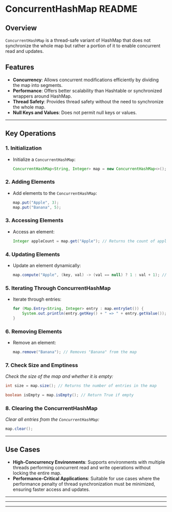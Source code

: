 # ConcurrentHashMap README

## Overview

`ConcurrentHashMap` is a thread-safe variant of HashMap that does not synchronize the whole map but rather a portion of it to enable concurrent read and updates.

## Features

- **Concurrency**: Allows concurrent modifications efficiently by dividing the map into segments.
- **Performance**: Offers better scalability than Hashtable or synchronized wrappers around HashMap.
- **Thread Safety**: Provides thread safety without the need to synchronize the whole map.
- **Null Keys and Values**: Does not permit null keys or values.

---

## Key Operations

### 1. Initialization

- Initialize a `ConcurrentHashMap`:
  ```java
  ConcurrentHashMap<String, Integer> map = new ConcurrentHashMap<>();
  ```

### 2. Adding Elements

- Add elements to the `ConcurrentHashMap`:
  ```java
  map.put("Apple", 3);
  map.put("Banana", 5);
  ```

### 3. Accessing Elements

- Access an element:
  ```java
  Integer appleCount = map.get("Apple"); // Returns the count of apples
  ```

### 4. Updating Elements

- Update an element dynamically:
  ```java
  map.compute("Apple", (key, val) -> (val == null) ? 1 : val + 1); // Updates the count of apples
  ```

### 5. Iterating Through ConcurrentHashMap

- Iterate through entries:
  ```java
  for (Map.Entry<String, Integer> entry : map.entrySet()) {
      System.out.println(entry.getKey() + " => " + entry.getValue());
  }
  ```

### 6. Removing Elements

- Remove an element:
  ```java
  map.remove("Banana"); // Removes "Banana" from the map
  ```

### 7. Check Size and Emptiness

_Check the size of the map and whether it is empty:_

```java
int size = map.size(); // Returns the number of entries in the map
```
```java
boolean isEmpty = map.isEmpty(); // Return True if empty
```

### 8. Clearing the ConcurrentHashMap

_Clear all entries from the `ConcurrentHashMap`:_

```java
map.clear();
```

---

## Use Cases

- **High-Concurrency Environments**: Supports environments with multiple threads performing concurrent read and write operations without locking the entire map.
- **Performance-Critical Applications**: Suitable for use cases where the performance penalty of thread synchronization must be minimized, ensuring faster access and updates.

---

---

---